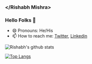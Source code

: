 ### </Rishabh Mishra>
### Hello Folks 👋

<!--
**rishabhhmishra/rishabhhmishra** is a ✨ _special_ ✨ repository because its `README.md` (this file) appears on your GitHub profile.
-->
- 😄 Pronouns: He/His
- 📫 How to reach me: [Twitter](https://twitter.com/rishabhhmishra), [Linkedin](https://www.linkedin.com/in/rishabhhmishra)

![Rishabh's github stats](https://github-readme-stats.vercel.app/api?username=rishabhhmishra)

[![Top Langs](https://github-readme-stats.vercel.app/api/top-langs/?username=rishabhhmishra)](https://github.com/rishabhhmishra/github-readme-stats)
